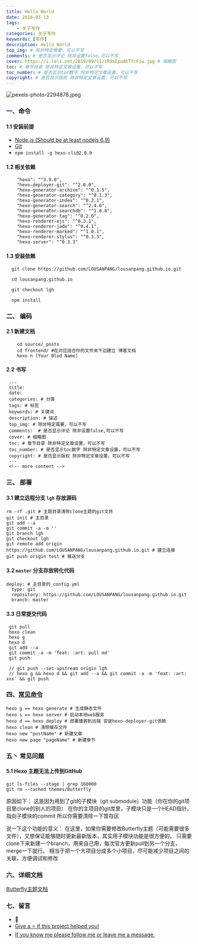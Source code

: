 ```yaml
---
title: Hello World
date: 2018-03-13
tags: 
    - 关于写作
categories: 关于写作
keywords: [写作]
description: Hello World
top_img: # 除非特定需要，可以不写
comments: # 是否显示评论 除非设置false,可以不写
cover: https://i.loli.net/2019/09/11/sR9xEpuAhTYcFiw.jpg # 缩略图
toc: # 章节目录 除非特定文章设置，可以不写
toc_number: # 是否显示toc数字 除非特定文章设置，可以不写
copyright: # 是否显示版权 除非特定文章设置，可以不写
---
```


![pexels-photo-2294878.jpeg](https://i.loli.net/2019/09/11/sR9xEpuAhTYcFiw.jpg)

### 一、命令
#### 1.1 安装前提
* [Node.js (Should be at least nodejs 6.9)](https://nodejs.org/en/)
* [Git](https://git-scm.com/)
* `npm install -g hexo-cli@2.0.0`

#### 1.2 相关依赖
```
    "hexo": "^3.9.0",
    "hexo-deployer-git": "^2.0.0",
    "hexo-generator-archive": "^0.1.5",
    "hexo-generator-category": "^0.1.3",
    "hexo-generator-index": "^0.2.1",
    "hexo-generator-search": "^2.4.0",
    "hexo-generator-searchdb": "^1.0.8",
    "hexo-generator-tag": "^0.2.0",
    "hexo-renderer-ejs": "^0.3.1",
    "hexo-renderer-jade": "^0.4.1",
    "hexo-renderer-marked": "^1.0.1",
    "hexo-renderer-stylus": "^0.3.3",
    "hexo-server": "^0.3.3"
```

#### 1.3 安装依赖
```
  git clone https://github.com/LOUSANPANG/lousanpang.github.io.git

  cd lousanpang.github.io

  git checkout lgh

  npm install
```

### 二、 编码
#### 2.1 新建文档
```
    cd source/_posts
    cd frontend/ #在对应适合你的文件夹下边建立 博客文档
    hexo n [Your Blod Name]
```
#### 2.2 书写
```
 ---
 title:
 date:
 categories: # 分类
 tags: # 标签
 keywords: # 关键词
 description: # 描述
 top_img: # 除非特定需要，可以不写
 comments:  # 是否显示评论 除非设置false,可以不写
 cover: # 缩略图
 toc: # 章节目录 除非特定文章设置，可以不写
 toc_number: # 是否显示toc数字 除非特定文章设置，可以不写
 copyright: # 是否显示版权 除非特定文章设置，可以不写
 ---
 <!-- more content -->
```

### 三、 部署
#### 3.1 建立远程分支 `lgh` 存放源码
```
rm -rf .git # 主题目录清除clone主题的git文件
git init # 主目录
git add --a
git commit -a -m ''
git branch lgh
git checkout lgh
git remote add origin https://github.com/LOUSANPANG/lousanpang.github.io.git # 建立连接
git push origin test # 推送分支
```
#### 3.2 `master` 分支存放转化代码
```
deploy: # 主目录的_config.yml
  type: git
  repository: https://github.com/LOUSANPANG/lousanpang.github.io.git
  branch: master
```
#### 3.3 日常提交代码
```
 git pull
 hexo clean
 hexo g
 hexo d
 git add --a
 git commit -a -m 'feat: :art: pull md'
 git push
 
 // git push --set-upstream origin lgh
 // hexo g && hexo d && git add --a && git commit -a -m 'feat: :art: xxx' && git push
```

### 四、[常见命令](https://hexo.io/zh-cn/docs/commands)
```
hexo g == hexo generate # 生成静态文件
hexo s == hexo server # 启动本地web服务
hexo d == hexo deploy # 部署播客到远端 安装hexo-deployer-git依赖
hexo clean # 清除缓存文件
hexo new "postName" # 新建文章
hexo new page "pageName" # 新建章节
```

### 五丶 常见问题
#### 5.1 Hexo 主题无法上传到GitHub
```
git ls-files --stage | grep 160000
git rm --cached themes/Butterfly
```
原因如下：
这是因为用到了git的子模块（git submodule）功能（你在你的git项目里clone的别人的项目）
在你的主项目的git库里，子模块只是一个HEAD指针，指向子模块的commit
所以你需要清除一下暂存区

说一下这个功能的意义：
在这里，如果你需要修改Butterfly主题（可能需要很多文件），又想保证能够随时更新最新版本，其实用子模块功能是很方便的。
只需要clone下来新建一个branch，用来自己用，每次官方更新pull到另一个分支，merge一下就行。
相当于把一个大项目分成多个小项目，尽可能减少项目之间的关联，方便调试和修改


### 六、详细文档
[Butterfly主题文档](https://jerryc.me/posts/21cfbf15/#%E5%BF%AB%E9%80%9F%E9%96%8B%E5%A7%8B)

### 七、留言
* 📝
* [Give a ⭐️ if this project helped you!](https://github.com/LOUSANPANG)
* [If you know me please follow me or leave me a message.](https://github.com/LOUSANPANG/lousanpang.github.io/issues)





<br>
<br>
<br>
<br>
<br>